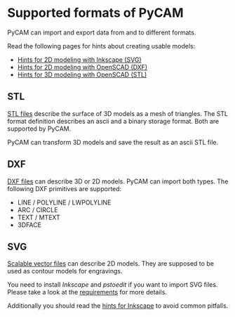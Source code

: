 Supported formats of PyCAM
==========================

PyCAM can import and export data from and to different formats.

Read the following pages for hints about creating usable models:

-   [Hints for 2D modeling with Inkscape
    (SVG)](Hints_for_2D_modeling_with_Inkscape_(SVG))
-   [Hints for 2D modeling with OpenSCAD
    (DXF)](Hints_for_2D_modeling_with_OpenSCAD_(DXF))
-   [Hints for 3D modeling with OpenSCAD
    (STL)](Hints_for_3D_modeling_with_OpenSCAD_(STL))

STL
---

[STL files](wikipedia:STL_(file_format)) describe the surface
of 3D models as a mesh of triangles. The STL format definition describes
an ascii and a binary storage format. Both are supported by PyCAM.

PyCAM can transform 3D models and save the result as an ascii STL file.

DXF
---

[DXF files](wikipedia:DXF_(file_format)) can describe 3D or
2D models. PyCAM can import both types. The following DXF primitives are
supported:

-   LINE / POLYLINE / LWPOLYLINE
-   ARC / CIRCLE
-   TEXT / MTEXT
-   3DFACE

SVG
---

[Scalable vector files](wikipedia:Svg) can describe 2D
models. They are supposed to be used as contour models for engravings.

You need to install *Inkscape* and *pstoedit* if you want to import SVG
files. Please take a look at the
[requirements](Requirements#Optional_external_programs) for
more details.

Additionally you should read the [hints for
Inkscape](Hints_for_2D_modeling_with_Inkscape_(SVG)) to avoid
common pitfalls.
